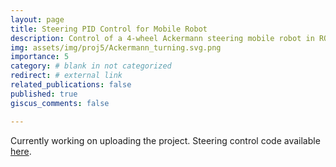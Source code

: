 ```yaml
---
layout: page
title: Steering PID Control for Mobile Robot
description: Control of a 4-wheel Ackermann steering mobile robot in ROS
img: assets/img/proj5/Ackermann_turning.svg.png
importance: 5
category: # blank in not categorized
redirect: # external link
related_publications: false
published: true
giscus_comments: false

---
```


Currently working on uploading the project. Steering control code available [here](https://github.com/nikolas-helling/robot_traj_ctrl_ros.git).
